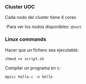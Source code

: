 ### Cluster UOC
Cada nodo del cluster tiene 4 cores

-Para ver los nodos disponibles:
`qhost`


### Linux commands

Hacer que un fichero sea ejecutable:

```
chmod +x script.sh
```


Compilar un programa en c:

```
mpicc hello.c -o hello
```

